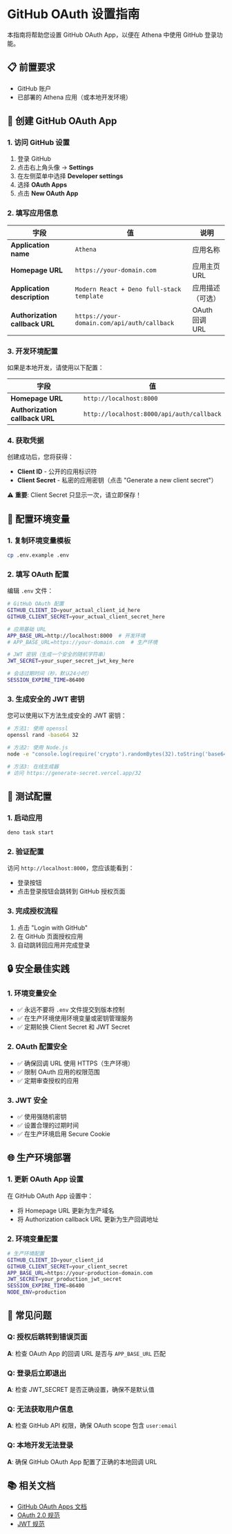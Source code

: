 # GitHub OAuth 设置指南

本指南将帮助您设置 GitHub OAuth App，以便在 Athena 中使用 GitHub 登录功能。

## 📋 前置要求

- GitHub 账户
- 已部署的 Athena 应用（或本地开发环境）

## 🔧 创建 GitHub OAuth App

### 1. 访问 GitHub 设置

1. 登录 GitHub
2. 点击右上角头像 → **Settings**
3. 在左侧菜单中选择 **Developer settings**
4. 选择 **OAuth Apps**
5. 点击 **New OAuth App**

### 2. 填写应用信息

| 字段                           | 值                                          | 说明             |
| ------------------------------ | ------------------------------------------- | ---------------- |
| **Application name**           | `Athena`                                    | 应用名称         |
| **Homepage URL**               | `https://your-domain.com`                   | 应用主页 URL     |
| **Application description**    | `Modern React + Deno full-stack template`   | 应用描述（可选） |
| **Authorization callback URL** | `https://your-domain.com/api/auth/callback` | OAuth 回调 URL   |

### 3. 开发环境配置

如果是本地开发，请使用以下配置：

| 字段                           | 值                                        |
| ------------------------------ | ----------------------------------------- |
| **Homepage URL**               | `http://localhost:8000`                   |
| **Authorization callback URL** | `http://localhost:8000/api/auth/callback` |

### 4. 获取凭据

创建成功后，您将获得：

- **Client ID** - 公开的应用标识符
- **Client Secret** - 私密的应用密钥（点击 "Generate a new client secret"）

⚠️ **重要**: Client Secret 只显示一次，请立即保存！

## 🔐 配置环境变量

### 1. 复制环境变量模板

```bash
cp .env.example .env
```

### 2. 填写 OAuth 配置

编辑 `.env` 文件：

```bash
# GitHub OAuth 配置
GITHUB_CLIENT_ID=your_actual_client_id_here
GITHUB_CLIENT_SECRET=your_actual_client_secret_here

# 应用基础 URL
APP_BASE_URL=http://localhost:8000  # 开发环境
# APP_BASE_URL=https://your-domain.com  # 生产环境

# JWT 密钥（生成一个安全的随机字符串）
JWT_SECRET=your_super_secret_jwt_key_here

# 会话过期时间（秒，默认24小时）
SESSION_EXPIRE_TIME=86400
```

### 3. 生成安全的 JWT 密钥

您可以使用以下方法生成安全的 JWT 密钥：

```bash
# 方法1: 使用 openssl
openssl rand -base64 32

# 方法2: 使用 Node.js
node -e "console.log(require('crypto').randomBytes(32).toString('base64'))"

# 方法3: 在线生成器
# 访问 https://generate-secret.vercel.app/32
```

## 🚀 测试配置

### 1. 启动应用

```bash
deno task start
```

### 2. 验证配置

访问 `http://localhost:8000`，您应该能看到：

- 登录按钮
- 点击登录按钮会跳转到 GitHub 授权页面

### 3. 完成授权流程

1. 点击 "Login with GitHub"
2. 在 GitHub 页面授权应用
3. 自动跳转回应用并完成登录

## 🔒 安全最佳实践

### 1. 环境变量安全

- ✅ 永远不要将 `.env` 文件提交到版本控制
- ✅ 在生产环境使用环境变量或密钥管理服务
- ✅ 定期轮换 Client Secret 和 JWT Secret

### 2. OAuth 配置安全

- ✅ 确保回调 URL 使用 HTTPS（生产环境）
- ✅ 限制 OAuth 应用的权限范围
- ✅ 定期审查授权的应用

### 3. JWT 安全

- ✅ 使用强随机密钥
- ✅ 设置合理的过期时间
- ✅ 在生产环境启用 Secure Cookie

## 🌐 生产环境部署

### 1. 更新 OAuth App 设置

在 GitHub OAuth App 设置中：

- 将 Homepage URL 更新为生产域名
- 将 Authorization callback URL 更新为生产回调地址

### 2. 环境变量配置

```bash
# 生产环境配置
GITHUB_CLIENT_ID=your_client_id
GITHUB_CLIENT_SECRET=your_client_secret
APP_BASE_URL=https://your-production-domain.com
JWT_SECRET=your_production_jwt_secret
SESSION_EXPIRE_TIME=86400
NODE_ENV=production
```

## 🐛 常见问题

### Q: 授权后跳转到错误页面

**A**: 检查 OAuth App 的回调 URL 是否与 `APP_BASE_URL` 匹配

### Q: 登录后立即退出

**A**: 检查 JWT_SECRET 是否正确设置，确保不是默认值

### Q: 无法获取用户信息

**A**: 检查 GitHub API 权限，确保 OAuth scope 包含 `user:email`

### Q: 本地开发无法登录

**A**: 确保 GitHub OAuth App 配置了正确的本地回调 URL

## 📚 相关文档

- [GitHub OAuth Apps 文档](https://docs.github.com/en/developers/apps/building-oauth-apps)
- [OAuth 2.0 规范](https://tools.ietf.org/html/rfc6749)
- [JWT 规范](https://tools.ietf.org/html/rfc7519)
